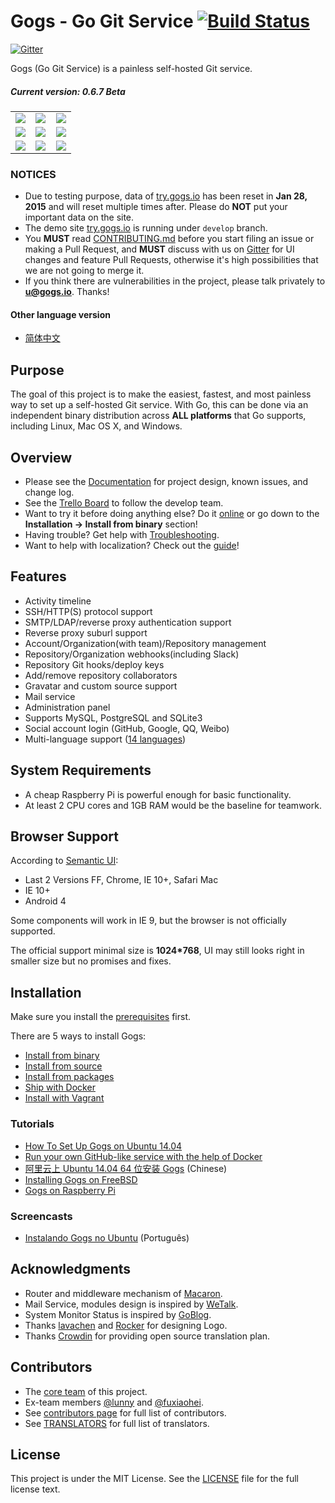 Gogs - Go Git Service [![Build Status](https://travis-ci.org/gogits/gogs.svg?branch=master)](https://travis-ci.org/gogits/gogs)
=====================

[![Gitter](https://badges.gitter.im/Join%20Chat.svg)](https://gitter.im/gogits/gogs?utm_source=badge&utm_medium=badge&utm_campaign=pr-badge&utm_content=badge)

Gogs (Go Git Service) is a painless self-hosted Git service.

##### Current version: 0.6.7 Beta

<table>
    <tr>
        <td width="33%"><img src="http://gogs.io/imgs/screenshoots/1.png"></td>
        <td width="33%"><img src="http://gogs.io/imgs/screenshoots/2.png"></td>
        <td width="33%"><img src="http://gogs.io/imgs/screenshoots/3.png"></td>
    </tr>
    <tr>
        <td><img src="http://gogs.io/imgs/screenshoots/4.png"></td>
        <td><img src="http://gogs.io/imgs/screenshoots/5.png"></td>
        <td><img src="http://gogs.io/imgs/screenshoots/6.png"></td>
    </tr>
    <tr>
        <td><img src="http://gogs.io/imgs/screenshoots/7.png"></td>
        <td><img src="http://gogs.io/imgs/screenshoots/8.png"></td>
        <td><img src="http://gogs.io/imgs/screenshoots/9.png"></td>
    </tr>
</table>

### NOTICES

- Due to testing purpose, data of [try.gogs.io](https://try.gogs.io) has been reset in **Jan 28, 2015** and will reset multiple times after. Please do **NOT** put your important data on the site.
- The demo site [try.gogs.io](https://try.gogs.io) is running under `develop` branch.
- You **MUST** read [CONTRIBUTING.md](CONTRIBUTING.md) before you start filing an issue or making a Pull Request, and **MUST** discuss with us on [Gitter](https://gitter.im/gogits/gogs) for UI changes and feature Pull Requests, otherwise it's high possibilities that we are not going to merge it.
- If you think there are vulnerabilities in the project, please talk privately to **u@gogs.io**. Thanks!

#### Other language version

- [简体中文](README_ZH.md)

## Purpose

The goal of this project is to make the easiest, fastest, and most painless way to set up a self-hosted Git service. With Go, this can be done via an independent binary distribution across **ALL platforms** that Go supports, including Linux, Mac OS X, and Windows.

## Overview

- Please see the [Documentation](http://gogs.io/docs/intro/) for project design, known issues, and change log.
- See the [Trello Board](https://trello.com/b/uxAoeLUl/gogs-go-git-service) to follow the develop team.
- Want to try it before doing anything else? Do it [online](https://try.gogs.io/unknwon/gogs) or go down to the **Installation -> Install from binary** section!
- Having trouble? Get help with [Troubleshooting](http://gogs.io/docs/intro/troubleshooting.md).
- Want to help with localization? Check out the [guide](http://gogs.io/docs/features/i18n.html)!

## Features

- Activity timeline
- SSH/HTTP(S) protocol support
- SMTP/LDAP/reverse proxy authentication support
- Reverse proxy suburl support
- Account/Organization(with team)/Repository management
- Repository/Organization webhooks(including Slack)
- Repository Git hooks/deploy keys
- Add/remove repository collaborators
- Gravatar and custom source support
- Mail service
- Administration panel
- Supports MySQL, PostgreSQL and SQLite3
- Social account login (GitHub, Google, QQ, Weibo)
- Multi-language support ([14 languages](https://crowdin.com/project/gogs))

## System Requirements

- A cheap Raspberry Pi is powerful enough for basic functionality.
- At least 2 CPU cores and 1GB RAM would be the baseline for teamwork.

## Browser Support

According to [Semantic UI](https://github.com/Semantic-Org/Semantic-UI):

- Last 2 Versions FF, Chrome, IE 10+, Safari Mac
- IE 10+
- Android 4

Some components will work in IE 9, but the browser is not officially supported.

The official support minimal size  is **1024*768**, UI may still looks right in smaller size but no promises and fixes.

## Installation

Make sure you install the [prerequisites](http://gogs.io/docs/installation/) first.

There are 5 ways to install Gogs:

- [Install from binary](http://gogs.io/docs/installation/install_from_binary.md)
- [Install from source](http://gogs.io/docs/installation/install_from_source.md)
- [Install from packages](http://gogs.io/docs/installation/install_from_packages.md)
- [Ship with Docker](https://github.com/gogits/gogs/tree/master/docker)
- [Install with Vagrant](https://github.com/geerlingguy/ansible-vagrant-examples/tree/master/gogs)

### Tutorials

- [How To Set Up Gogs on Ubuntu 14.04](https://www.digitalocean.com/community/tutorials/how-to-set-up-gogs-on-ubuntu-14-04)
- [Run your own GitHub-like service with the help of Docker](http://blog.hypriot.com/post/run-your-own-github-like-service-with-docker/)
- [阿里云上 Ubuntu 14.04 64 位安装 Gogs](http://my.oschina.net/luyao/blog/375654) (Chinese)
- [Installing Gogs on FreeBSD](https://www.codejam.info/2015/03/installing-gogs-on-freebsd.html)
- [Gogs on Raspberry Pi](http://blog.meinside.pe.kr/Gogs-on-Raspberry-Pi/)

### Screencasts

- [Instalando Gogs no Ubuntu](http://blog.linuxpro.com.br/2015/08/14/instalando-gogs-no-ubuntu/) (Português)

## Acknowledgments

- Router and middleware mechanism of [Macaron](https://github.com/Unknwon/macaron).
- Mail Service, modules design is inspired by [WeTalk](https://github.com/beego/wetalk).
- System Monitor Status is inspired by [GoBlog](https://github.com/fuxiaohei/goblog).
- Thanks [lavachen](http://www.lavachen.cn/) and [Rocker](http://weibo.com/rocker1989) for designing Logo.
- Thanks [Crowdin](https://crowdin.com/project/gogs) for providing open source translation plan.

## Contributors

- The [core team](http://gogs.io/team) of this project.
- Ex-team members [@lunny](https://github.com/lunny) and [@fuxiaohei](https://github.com/fuxiaohei).
- See [contributors page](https://github.com/gogits/gogs/graphs/contributors) for full list of contributors.
- See [TRANSLATORS](conf/locale/TRANSLATORS) for full list of translators.

## License

This project is under the MIT License. See the [LICENSE](https://github.com/gogits/gogs/blob/master/LICENSE) file for the full license text.
